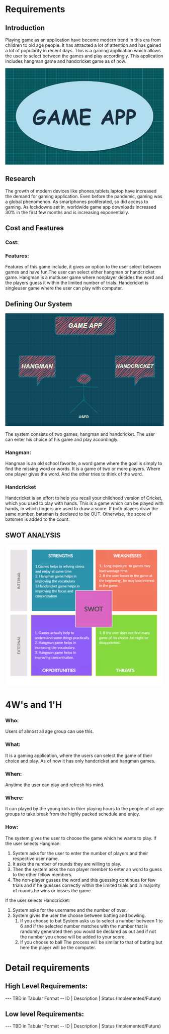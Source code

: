 # Requirements
## Introduction
Playing game as an application have become modern trend in  this era from children to old age people. It has attracted a lot of attention and has gained a lot of popularity in recent days.
This is a gaming application which allows the user to select between the games and play accordingly. This application includes hangman game and handcricket game as of now. 

![image](game.png)


## Research

The growth of modern devices like phones,tablets,laptop have increased the demand for gaming application. Even before the pandemic, gaming was a global phenomenon. As smartphones proliferated, so did access to gaming. As lockdowns set in, worldwide game app downloads increased 30% in the first few months and is increasing exponentially.


## Cost and Features
### Cost:


### Features:
Features of this game include, it gives an option to the user select between games and have fun.The user can select either hangman or handcricket game. Hangman is a multiuser game where nonplayer decides the word and the players guess it within the limited number of trials. Handcricket is singleuser game where the user can play with computer.

## Defining Our System
 ![image](game2.png)
 
 The system consists of two games, hangman and handcricket. The user can enter his choice of his game and play accordingly.

### Hangman:
Hangman is an old school favorite, a word game where the goal is simply to find the missing word or words. It is a game of two or more players. Where one player gives the word. And the other tries to think of the word.

### Handcricket
Handcricket is an effort to help you recall your childhood version of Cricket, which you used to play with hands. This is a game which can be played with hands, in which fingers are used to draw a score. If both players draw the same number, batsman is declared to be OUT. Otherwise, the score of batsmen is added to the count. 


## SWOT ANALYSIS
![SWOT-Sample](swot.png)

# 4W&#39;s and 1&#39;H

### Who:
Users of almost all age group can use this.

### What:
It is a gaming application, where the users can select the game of their choice and play. As of now it has only handcricket and hangman games.

### When:
Anytime the user can play and refresh his mind.

### Where:
It can played by the young kids in thier playing hours to the people of all age groups to take break from the highly packed schedule and enjoy.

### How:
The system gives the user to choose the game which he wants to play.
If the user selects Hangman:

1. System asks for the user to enter the  number of players and   their respective user name.
2. It asks the number of rounds they are willing to play.
3. Then the system asks the non player member to enter an word to guess to the other fellow members.
4. The non-player gusses the word and this guessing continues for few trials and if he guesses correctly within the limited trials and in majority of rounds he wins or losses the game.

If the user selects Handcricket:

1. System asks for the username and the number of over.
2. System gives the user the choose between batting and bowling.
   1. If you choose to bat
   System asks us to select a number between 1 to 6 and if the selected number matches with the number that is randomly generated then you would be declared as out and if not the number you chose will be added to your score.
   2. If you choose to ball 
   The process will be similar to that of batting but here the player will be the computer.


# Detail requirements
## High Level Requirements:
--- TBD in Tabular Format 
-- ID | Description | Status (Implemented/Future)


##  Low level Requirements:
--- TBD in Tabular Format 
-- ID | Description | Status (Implemented/Future)